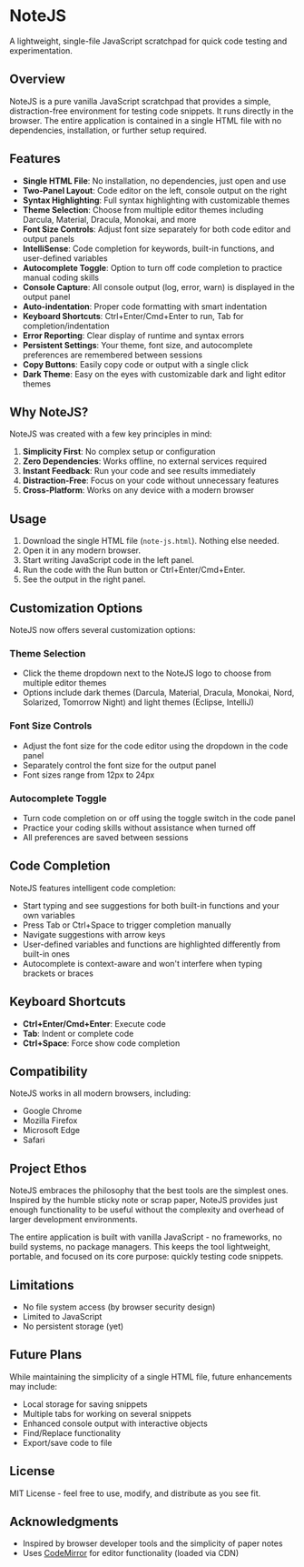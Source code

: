 # NoteJS

A lightweight, single-file JavaScript scratchpad for quick code testing and experimentation.

## Overview

NoteJS is a pure vanilla JavaScript scratchpad that provides a simple, distraction-free environment for testing code snippets.
It runs directly in the browser.
The entire application is contained in a single HTML file with no dependencies, installation, or further setup required.

## Features

- **Single HTML File**: No installation, no dependencies, just open and use
- **Two-Panel Layout**: Code editor on the left, console output on the right
- **Syntax Highlighting**: Full syntax highlighting with customizable themes
- **Theme Selection**: Choose from multiple editor themes including Darcula, Material, Dracula, Monokai, and more
- **Font Size Controls**: Adjust font size separately for both code editor and output panels
- **IntelliSense**: Code completion for keywords, built-in functions, and user-defined variables
- **Autocomplete Toggle**: Option to turn off code completion to practice manual coding skills
- **Console Capture**: All console output (log, error, warn) is displayed in the output panel
- **Auto-indentation**: Proper code formatting with smart indentation
- **Keyboard Shortcuts**: Ctrl+Enter/Cmd+Enter to run, Tab for completion/indentation
- **Error Reporting**: Clear display of runtime and syntax errors
- **Persistent Settings**: Your theme, font size, and autocomplete preferences are remembered between sessions
- **Copy Buttons**: Easily copy code or output with a single click
- **Dark Theme**: Easy on the eyes with customizable dark and light editor themes

## Why NoteJS?

NoteJS was created with a few key principles in mind:

1. **Simplicity First**: No complex setup or configuration
2. **Zero Dependencies**: Works offline, no external services required
3. **Instant Feedback**: Run your code and see results immediately
4. **Distraction-Free**: Focus on your code without unnecessary features
5. **Cross-Platform**: Works on any device with a modern browser

## Usage

1. Download the single HTML file (`note-js.html`). Nothing else needed.
2. Open it in any modern browser.
3. Start writing JavaScript code in the left panel.
4. Run the code with the Run button or Ctrl+Enter/Cmd+Enter.
5. See the output in the right panel.

## Customization Options

NoteJS now offers several customization options:

### Theme Selection
- Click the theme dropdown next to the NoteJS logo to choose from multiple editor themes
- Options include dark themes (Darcula, Material, Dracula, Monokai, Nord, Solarized, Tomorrow Night) and light themes (Eclipse, IntelliJ)

### Font Size Controls
- Adjust the font size for the code editor using the dropdown in the code panel
- Separately control the font size for the output panel
- Font sizes range from 12px to 24px

### Autocomplete Toggle
- Turn code completion on or off using the toggle switch in the code panel
- Practice your coding skills without assistance when turned off
- All preferences are saved between sessions

## Code Completion

NoteJS features intelligent code completion:

- Start typing and see suggestions for both built-in functions and your own variables
- Press Tab or Ctrl+Space to trigger completion manually
- Navigate suggestions with arrow keys
- User-defined variables and functions are highlighted differently from built-in ones
- Autocomplete is context-aware and won't interfere when typing brackets or braces

## Keyboard Shortcuts

- **Ctrl+Enter/Cmd+Enter**: Execute code
- **Tab**: Indent or complete code
- **Ctrl+Space**: Force show code completion

## Compatibility

NoteJS works in all modern browsers, including:

- Google Chrome
- Mozilla Firefox
- Microsoft Edge
- Safari

## Project Ethos

NoteJS embraces the philosophy that the best tools are the simplest ones.
Inspired by the humble sticky note or scrap paper, NoteJS provides just enough functionality
to be useful without the complexity and overhead of larger development environments.

The entire application is built with vanilla JavaScript - no frameworks, no build systems, no package managers. This keeps the tool lightweight, portable, and focused on its core purpose: quickly testing code snippets.

## Limitations

- No file system access (by browser security design)
- Limited to JavaScript
- No persistent storage (yet)

## Future Plans

While maintaining the simplicity of a single HTML file, future enhancements may include:

- Local storage for saving snippets
- Multiple tabs for working on several snippets
- Enhanced console output with interactive objects
- Find/Replace functionality
- Export/save code to file

## License

MIT License - feel free to use, modify, and distribute as you see fit.

## Acknowledgments

- Inspired by browser developer tools and the simplicity of paper notes
- Uses [CodeMirror](https://codemirror.net/) for editor functionality (loaded via CDN)
